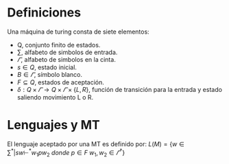 # Definiciones
Una máquina de turing consta de siete elementos:
- Q, conjunto finito de estados.
- $\sum$, alfabeto de simbolos de entrada.
- $\varGamma$, alfabeto de simbolos en la cinta.
- $s\in Q$, estado inicial.
- $B \in \varGamma$, símbolo blanco.
- $F\subseteq Q$, estados de aceptación.
- $\delta :Q\times\varGamma\rightarrow Q\times\varGamma\times\{L,R\}$, función de transición para la entrada y estado saliendo movimiento L o R. 

# Lenguajes y MT
El lenguaje aceptado por una MT es definido por:
$L(M)=\{w\in\sum^*|sw\vdash^*w_1pw_2\ donde\ p\in F \ w_1,w_2\in\varGamma^*\}$